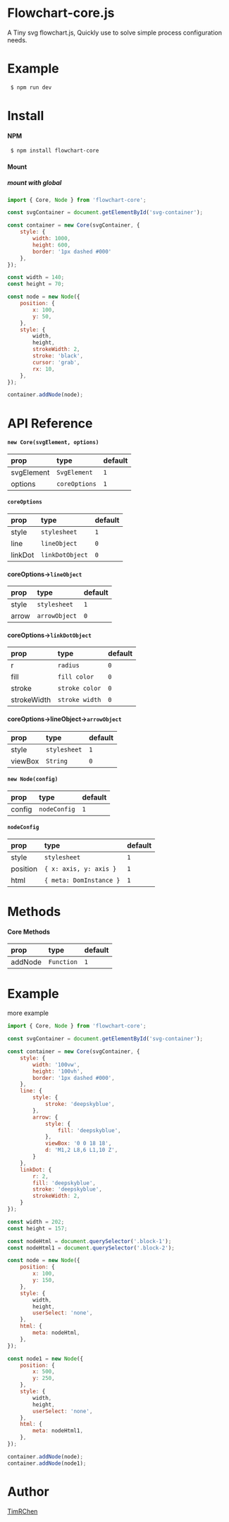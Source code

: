 # Flowchart-core.js
A Tiny svg flowchart.js, Quickly use to solve simple process configuration needs.

# Example
```bash
 $ npm run dev
```

# Install

#### NPM
```bash
 $ npm install flowchart-core
```

#### Mount

##### mount with global
```js
import { Core, Node } from 'flowchart-core';

const svgContainer = document.getElementById('svg-container');

const container = new Core(svgContainer, {
    style: {
        width: 1000,
        height: 600,
        border: '1px dashed #000'
    },
});

const width = 140;
const height = 70;

const node = new Node({
    position: {
        x: 100,
        y: 50,
    },
    style: {
        width,
        height,
        strokeWidth: 2,
        stroke: 'black',
        cursor: 'grab',
        rx: 10,
    },
});

container.addNode(node);
```

# API Reference

#### `new Core(svgElement, options)`
| prop       | type     |default |
| :--------  | :-----   | :---- |
| svgElement | `SvgElement` | `1` |
| options    | `coreOptions`      | `1` |

#### `coreOptions`
| prop       | type     |default |
| :--------  | :-----   | :---- |
| style | `stylesheet` | `1` |
| line | `lineObject` | `0` |
| linkDot | `linkDotObject` | `0` |

#### coreOptions->`lineObject`
| prop       | type     |default |
| :--------  | :-----   | :---- |
| style | `stylesheet` | `1` |
| arrow | `arrowObject` | `0` |

#### coreOptions->`linkDotObject`
| prop       | type     |default |
| :--------  | :-----   | :---- |
| r | `radius` | `0` |
| fill | `fill color` | `0` |
| stroke | `stroke color` | `0` |
| strokeWidth | `stroke width` | `0` |

#### coreOptions->lineObject->`arrowObject`
| prop       | type     |default |
| :--------  | :-----   | :---- |
| style | `stylesheet` | `1` |
| viewBox | `String` | `0` |

#### `new Node(config)`
| prop       | type     |default |
| :--------  | :-----   | :---- |
| config | `nodeConfig` | `1` |

#### `nodeConfig`
| prop       | type     |default |
| :--------  | :-----   | :---- |
| style | `stylesheet` | `1` |
| position | `{ x: axis, y: axis }` | `1` |
| html | `{ meta: DomInstance }` | `1` |


# Methods
#### Core Methods
| prop       | type     |default |
| :--------  | :-----   | :---- |
| addNode | `Function` | `1` |


# Example
more example
```js
import { Core, Node } from 'flowchart-core';

const svgContainer = document.getElementById('svg-container');

const container = new Core(svgContainer, {
    style: {
        width: '100vw',
        height: '100vh',
        border: '1px dashed #000',
    },
    line: {
        style: {
            stroke: 'deepskyblue',
        },
        arrow: {
            style: {
                fill: 'deepskyblue',
            },
            viewBox: '0 0 18 18',
            d: 'M1,2 L8,6 L1,10 Z',
        }
    },
    linkDot: {
        r: 2,
        fill: 'deepskyblue',
        stroke: 'deepskyblue',
        strokeWidth: 2,
    }
});

const width = 202;
const height = 157;

const nodeHtml = document.querySelector('.block-1');
const nodeHtml1 = document.querySelector('.block-2');

const node = new Node({
    position: {
        x: 100,
        y: 150,
    },
    style: {
        width,
        height,
        userSelect: 'none',
    },
    html: {
        meta: nodeHtml,
    },
});

const node1 = new Node({
    position: {
        x: 500,
        y: 250,
    },
    style: {
        width,
        height,
        userSelect: 'none',
    },
    html: {
        meta: nodeHtml1,
    },
});

container.addNode(node);
container.addNode(node1);
```

# Author
[TimRChen](http://github.com/TimRChen)
